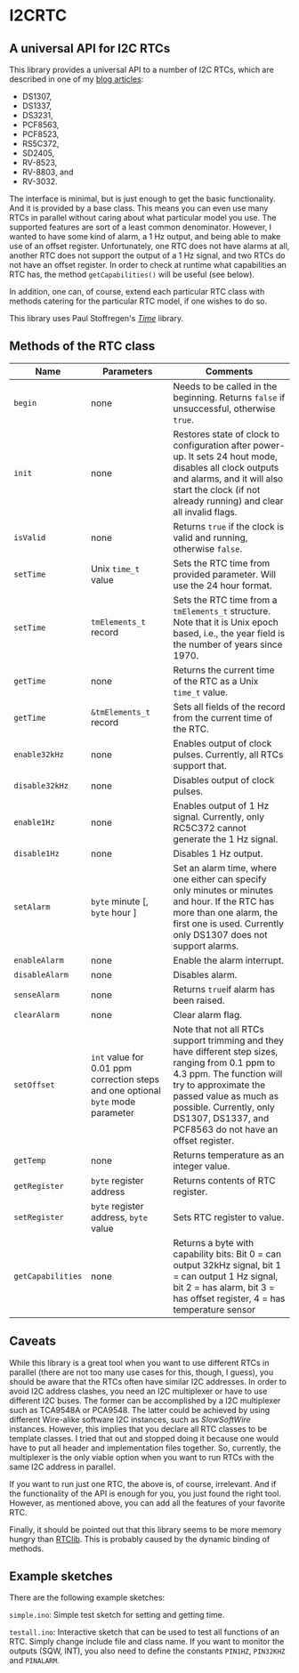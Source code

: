 # I2CRTC



## A universal API for I2C RTCs

This library provides a universal API to a number of I2C RTCs, which are described in one of my [blog articles](https://hinterm-ziel.de/index.php/2023/02/24/everything-you-wanted-to-know-about-real-time-clocks-but-were-afraid-to-ask/):

* DS1307,
* DS1337,
* DS3231,
* PCF8563,
* PCF8523,
* RS5C372,
* SD2405,
* RV-8523,
* RV-8803, and
* RV-3032.

The interface is minimal, but is just enough to get the basic functionality. And it is provided by a base class. This means you can even use many RTCs in parallel without caring about what particular model you use. The supported features are sort of a least common denominator. However, I wanted to have some kind of alarm, a 1 Hz output, and being able to make use of an offset register. Unfortunately, one RTC does not have alarms at all, another RTC does not support the output of a 1 Hz signal, and two RTCs do not have an offset register. In order to check at runtime what capabilities an RTC has, the method `getCapabilities()` will be useful (see below).

In addition, one can, of course, extend each particular RTC class with methods catering for the particular RTC model, if one wishes to do so.

This library uses Paul Stoffregen's [*Time*](https://github.com/PaulStoffregen/Time) library.

## Methods of the RTC class

| Name           | Parameters                                      | Comments                                                     |
| -------------- | ----------------------------------------------- | ------------------------------------------------------------ |
| `begin`        | none                             | Needs to be called in the beginning. Returns `false` if unsuccessful, otherwise `true`. |
| `init`        | none                                             | Restores state of clock to configuration after power-up. It sets 24 hout mode, disables all clock outputs and alarms, and it will also start the clock (if not already running) and clear all invalid flags. |
| `isValid`      | none                                            | Returns `true` if the clock is valid and running, otherwise `false`. |
| `setTime`      | Unix `time_t` value                           | Sets the RTC time from provided parameter. Will use the 24 hour format. |
| `setTime` | `tmElements_t` record | Sets the RTC time from a `tmElements_t` structure. Note that it is Unix epoch based, i.e., the year field is the number of years since 1970. |
| `getTime`      | none                                            | Returns the current time of the RTC as a Unix `time_t` value. |
| `getTime` | `&tmElements_t` record | Sets all fields of the record from the current time of the RTC. |
| `enable32kHz`  | none                                            | Enables output of clock pulses. Currently, all RTCs support that.                            |
| `disable32kHz` | none                                            | Disables output of clock pulses.                             |
| `enable1Hz`    | none                                            | Enables output of 1 Hz signal.  Currently, only RC5C372 cannot generate the 1 Hz signal. |
| `disable1Hz`   | none                                            | Disables 1 Hz output.                                        |
| `setAlarm`     | `byte` minute [, `byte` hour ]| Set an alarm time, where one either can specify only  minutes or minutes and hour. If the RTC has more than one alarm, the first one is used. Currently only DS1307 does not support alarms.|
| `enableAlarm`  | none                                            | Enable the alarm interrupt. |
| `disableAlarm` | none                                            | Disables alarm.                                              |
| `senseAlarm`   | none                                            | Returns `true`if alarm has been raised. |
| `clearAlarm`   | none                                            | Clear alarm flag.|
| `setOffset`    | `int` value for 0.01 ppm correction steps and one optional `byte` mode parameter | Note that not all RTCs support trimming and they have different step sizes, ranging from 0.1 ppm to 4.3 ppm. The function will try to approximate the passed value as much as possible. Currently, only DS1307, DS1337, and PCF8563 do not have an offset register. |
| `getTemp` | none | Returns temperature as an integer value. |
| `getRegister`  | `byte` register address                       | Returns contents of RTC register.                            |
| `setRegister`  | `byte` register address, `byte` value | Sets RTC register to value.                                                          |
| `getCapabilities` | none | Returns a byte with capability bits: Bit 0 = can output 32kHz signal, bit 1 = can output 1 Hz signal, bit 2 = has alarm, bit 3 = has offset register, 4 = has temperature sensor |

## Caveats

While this library is a great tool when you want to use different RTCs in parallel (there are not too many use cases for this, though, I guess), you should be aware that the RTCs often have similar I2C addresses. In order to avoid I2C address clashes, you need an I2C multiplexer or have to use different I2C buses. The former can be accomplished by a I2C multiplexer such as TCA9548A or PCA9548. The latter could be achieved by using different Wire-alike software I2C instances, such as *SlowSoftWire* instances. However, this implies that you declare all RTC classes to be template classes. I tried that out and stopped doing it because one would have to put all header and implementation files together. So, currently, the multiplexer is the only viable option when you want to run RTCs with the same I2C address in parallel.

If you want to run just one RTC, the above is, of course, irrelevant. And if the functionality of the API is enough for you, you just found the right tool. However, as mentioned above, you can add all the features of your favorite RTC.  

Finally, it should be pointed out that this library seems to be more memory hungry than [RTClib](https://github.com/adafruit/RTClib). This is probably caused by the dynamic binding of methods. 

## Example sketches

There are the following example sketches:

`simple.ino`: Simple test sketch for setting and getting time. 

`testall.ino`: Interactive sketch that can be used to test all functions of an RTC. Simply change include file and class name. If you want to monitor the outputs (SQW, INT), you also need to define the constants `PIN1HZ`, `PIN32KHZ` and `PINALARM`.

